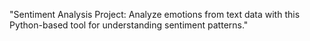 "Sentiment Analysis Project: Analyze emotions from text data with this Python-based tool for understanding sentiment patterns."
